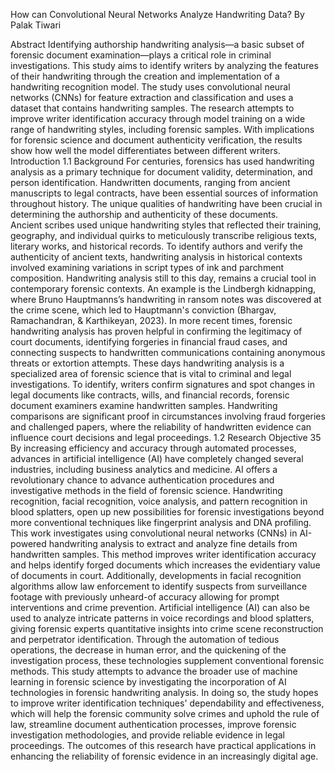 How can Convolutional Neural Networks Analyze Handwriting Data? By Palak Tiwari 


Abstract 
Identifying authorship handwriting analysis—a basic subset of forensic document 
examination—plays a critical role in criminal investigations. This study aims to identify writers 
by analyzing the features of their handwriting through the creation and implementation of a 
handwriting recognition model. The study uses convolutional neural networks (CNNs) for 
feature extraction and classification and uses a dataset that contains handwriting samples. The 
research attempts to improve writer identification accuracy through model training on a wide 
range of handwriting styles, including forensic samples. With implications for forensic science 
and document authenticity verification, the results show how well the model differentiates 
between different writers.
Introduction 
1.1 Background 
For centuries, forensics has used handwriting analysis as a primary technique for 
document validity, determination, and person identification. Handwritten documents, ranging 
from ancient manuscripts to legal contracts, have been essential sources of information 
throughout history. The unique qualities of handwriting have been crucial in determining the 
authorship and authenticity of these documents.  
Ancient scribes used unique handwriting styles that reflected their training, geography, 
and individual quirks to meticulously transcribe religious texts, literary works, and historical 
records. To identify authors and verify the authenticity of ancient texts, handwriting analysis in 
historical contexts involved examining variations in script types of ink and parchment 
composition. Handwriting analysis still to this day, remains a crucial tool in contemporary 
forensic contexts. An example is the Lindbergh kidnapping, where Bruno Hauptmanns’s 
handwriting in ransom notes was discovered at the crime scene, which led to Hauptmann's 
conviction (Bhargav, Ramachandran, & Karthikeyan, 2023). In more recent times, forensic 
handwriting analysis has proven helpful in confirming the legitimacy of court documents, 
identifying forgeries in financial fraud cases, and connecting suspects to handwritten 
communications containing anonymous threats or extortion attempts. These days handwriting 
analysis is a specialized area of forensic science that is vital to criminal and legal investigations. 
To identify, writers confirm signatures and spot changes in legal documents like contracts, wills, 
and financial records, forensic document examiners examine handwritten samples. Handwriting 
comparisons are significant proof in circumstances involving fraud forgeries and challenged 
papers, where the reliability of handwritten evidence can influence court decisions and legal 
proceedings. 
1.2 Research Objective 
35 
By increasing efficiency and accuracy through automated processes, advances in artificial 
intelligence (AI) have completely changed several industries, including business analytics and 
medicine. AI offers a revolutionary chance to advance authentication procedures and 
investigative methods in the field of forensic science. Handwriting recognition, facial 
recognition, voice analysis, and pattern recognition in blood splatters, open up new possibilities 
for forensic investigations beyond more conventional techniques like fingerprint analysis and 
DNA profiling. This work investigates using convolutional neural networks (CNNs) in 
AI-powered handwriting analysis to extract and analyze fine details from handwritten samples. 
This method improves writer identification accuracy and helps identify forged documents which 
increases the evidentiary value of documents in court. Additionally, developments in facial 
recognition algorithms allow law enforcement to identify suspects from surveillance footage 
with previously unheard-of accuracy allowing for prompt interventions and crime prevention. 
Artificial intelligence (AI) can also be used to analyze intricate patterns in voice recordings and 
blood splatters, giving forensic experts quantitative insights into crime scene reconstruction and 
perpetrator identification. Through the automation of tedious operations, the decrease in human 
error, and the quickening of the investigation process, these technologies supplement 
conventional forensic methods. This study attempts to advance the broader use of machine 
learning in forensic science by investigating the incorporation of AI technologies in forensic 
handwriting analysis. In doing so, the study hopes to improve writer identification techniques' 
dependability and effectiveness, which will help the forensic community solve crimes and 
uphold the rule of law, streamline document authentication processes, improve forensic 
investigation methodologies, and provide reliable evidence in legal proceedings. The outcomes 
of this research have practical applications in enhancing the reliability of forensic evidence in an 
increasingly digital age.
